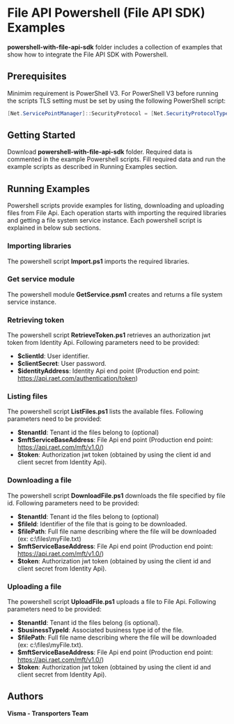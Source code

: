 # File API Powershell (File API SDK) Examples

**powershell-with-file-api-sdk** folder includes a collection of examples that show how to integrate the File API SDK with Powershell.

## Prerequisites

Minimim requirement is PowerShell V3. For PowerShell V3 before running the scripts TLS setting must be set by using the following PowerShell script:

```powershell
[Net.ServicePointManager]::SecurityProtocol = [Net.SecurityProtocolType]::Tls12 -bor [Net.SecurityProtocolType]::Tls11 -bor [Net.SecurityProtocolType]::Tls
```

## Getting Started

Download **powershell-with-file-api-sdk** folder. Required data is commented in the example Powershell scripts. Fill required data and run the example scripts as described in Running Examples section.

## Running Examples

Powershell scripts provide examples for listing, downloading and uploading files from File Api. Each operation starts with importing the required libraries and getting a file system service instance. Each powershell script is explained in below sub sections.

### Importing libraries

The powershell script **Import.ps1** imports the required libraries.

### Get service module

The powershell module **GetService.psm1** creates and returns a file system service instance. 

### Retrieving token

The powershell script **RetrieveToken.ps1** retrieves an authorization jwt token from Identity Api. Following parameters need to be provided:

- **$clientId**: User identifier.
- **$clientSecret**: User password.
- **$identityAddress**: Identity Api end point (Production end point: https://api.raet.com/authentication/token)

### Listing files

The powershell script **ListFiles.ps1** lists the available files. Following parameters need to be provided:

- **$tenantId**: Tenant id the files belong to (optional)
- **$mftServiceBaseAddress**: File Api end point (Production end point: https://api.raet.com/mft/v1.0/)
- **$token**: Authorization jwt token (obtained by using the client id and client secret from Identity Api).

### Downloading a file

The powershell script **DownloadFile.ps1** downloads the file specified by file id. Following parameters need to be provided:

- **$tenantId**: Tenant id the files belong to (optional)
- **$fileId**: Identifier of the file that is going to be downloaded.
- **$filePath**: Full file name describing where the file will be downloaded (ex: c:\files\myFile.txt)
- **$mftServiceBaseAddress**: File Api end point (Production end point: https://api.raet.com/mft/v1.0/)
- **$token**: Authorization jwt token (obtained by using the client id and client secret from Identity Api).

### Uploading a file

The powershell script **UploadFile.ps1** uploads a file to File Api. Following parameters need to be provided:

- **$tenantId**: Tenant id the files belong (is optional).
- **$businessTypeId**: Associated business type id of the file.
- **$filePath**: Full file name describing where the file will be downloaded (ex: c:\files\myFile.txt).
- **$mftServiceBaseAddress**: File Api end point (Production end point: https://api.raet.com/mft/v1.0/)
- **$token**: Authorization jwt token (obtained by using the client id and client secret from Identity Api).

## Authors

**Visma - Transporters Team**

